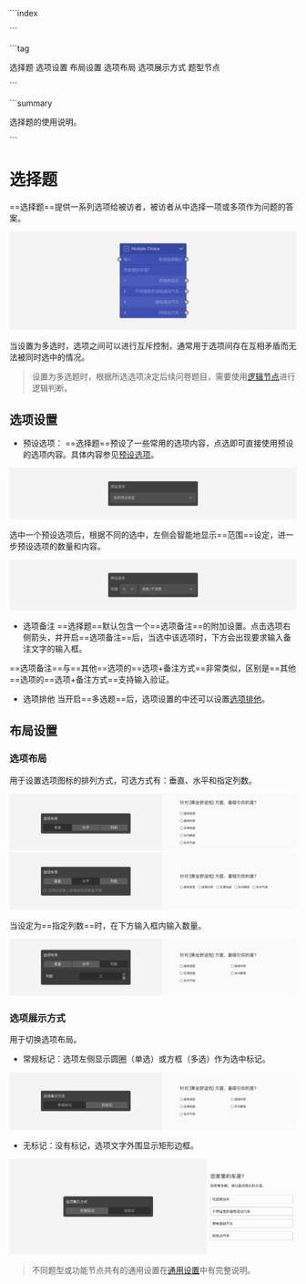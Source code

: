 \```index

\```

\```tag

选择题 选项设置 布局设置 选项布局 选项展示方式 题型节点

\```

\```summary

选择题的使用说明。

\```

# 选择题

==选择题==提供一系列选项给被访者，被访者从中选择一项或多项作为问题的答案。

<img src='../assets/questionnaireNodes/01multiple-choice/node.png'>

当设置为多选时，选项之间可以进行互斥控制，通常用于选项间存在互相矛盾而无法被同时选中的情况。

> 设置为多选题时，根据所选选项决定后续问卷题目，需要使用[逻辑节点](../toolsNodes/01logic.md)进行逻辑判断。

## 选项设置

+ 预设选项：
==选择题==预设了一些常用的选项内容，点选即可直接使用预设的选项内容。具体内容参见[预设选项](../../11nodeSettings/03optionSetting/05presetingOption.md)。

<img src='../assets/questionnaireNodes/01multiple-choice/answer-presets-normal.png'>

选中一个预设选项后，根据不同的选中，左侧会智能地显示==范围==设定，进一步预设选项的数量和内容。

<img src='../assets/questionnaireNodes/01multiple-choice/answer-presets-scale.png'>

+ 选项备注
==选择题==默认包含一个==选项备注==的附加设置。点击选项右侧箭头，并开启==选项备注==后，当选中该选项时，下方会出现要求输入备注文字的输入框。

==选项备注==与==其他==选项的==选项+备注方式==非常类似，区别是==其他==选项的==选项+备注方式==支持输入验证。

+ 选项排他
当开启==多选题==后，选项设置的中还可以设置[选项排他](../../11nodeSettings/03optionSetting/02optionGroupAndExclude.md)。

## 布局设置

### 选项布局

用于设置选项图标的排列方式，可选方式有：垂直、水平和指定列数。

<img src='../assets/questionnaireNodes/01multiple-choice/vertical.png'>

<img src='../assets/questionnaireNodes/01multiple-choice/horizontal.png'>

当设定为==指定列数==时，在下方输入框内输入数量。

<img src='../assets/questionnaireNodes/01multiple-choice/columns.png'>

### 选项展示方式

用于切换选项布局。
+ 常规标记：选项左侧显示圆圈（单选）或方框（多选）作为选中标记。
  
<img src='../assets/questionnaireNodes/01multiple-choice/normal.png'>

+ 无标记：没有标记，选项文字外围显示矩形边框。
  
<img src='../assets/questionnaireNodes/01multiple-choice/type-block.png'>

> 不同题型或功能节点共有的通用设置在[通用设置](../../11nodeSettings/concept.md)中有完整说明。